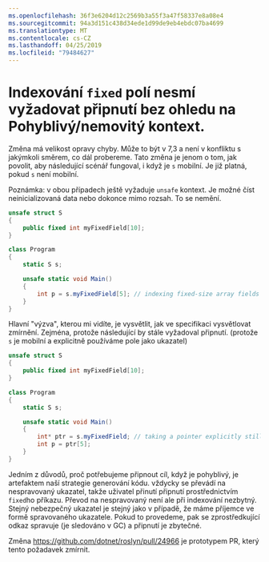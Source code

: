 ```yaml
---
ms.openlocfilehash: 36f3e6204d12c2569b3a55f3a47f58337e8a08e4
ms.sourcegitcommit: 94a3d151c438d34ede1d99de9eb4ebdc07ba4699
ms.translationtype: MT
ms.contentlocale: cs-CZ
ms.lasthandoff: 04/25/2019
ms.locfileid: "79484627"
---
```

# <a name="indexing-fixed-fields-should-not-require-pinning-regardless-of-the-movableunmovable-context"></a>Indexování `fixed` polí nesmí vyžadovat připnutí bez ohledu na Pohyblivý/nemovitý kontext. #

Změna má velikost opravy chyby. Může to být v 7,3 a není v konfliktu s jakýmkoli směrem, co dál probereme.
Tato změna je jenom o tom, jak povolit, aby následující scénář fungoval, i když je `s` mobilní. Je již platná, pokud `s` není mobilní. 

Poznámka: v obou případech ještě vyžaduje `unsafe` kontext. Je možné číst neinicializovaná data nebo dokonce mimo rozsah. To se nemění.

```csharp
unsafe struct S
{
    public fixed int myFixedField[10];
}

class Program
{
    static S s;

    unsafe static void Main()
    {
        int p = s.myFixedField[5]; // indexing fixed-size array fields would be ok
    }
}
```

Hlavní "výzva", kterou mi vidíte, je vysvětlit, jak ve specifikaci vysvětlovat zmírnění. Zejména, protože následující by stále vyžadoval připnutí. (protože `s` je mobilní a explicitně používáme pole jako ukazatel)

```csharp
unsafe struct S
{
    public fixed int myFixedField[10];
}

class Program
{
    static S s;

    unsafe static void Main()
    {
        int* ptr = s.myFixedField; // taking a pointer explicitly still requires pinning.
        int p = ptr[5];
    }
}
```

Jedním z důvodů, proč potřebujeme připnout cíl, když je pohyblivý, je artefaktem naší strategie generování kódu. vždycky se převádí na nespravovaný ukazatel, takže uživatel přinutí připnutí prostřednictvím `fixed`ho příkazu. Převod na nespravovaný není ale při indexování nezbytný. Stejný nebezpečný ukazatel je stejný jako v případě, že máme příjemce ve formě spravovaného ukazatele. Pokud to provedeme, pak se zprostředkující odkaz spravuje (je sledováno v GC) a připnutí je zbytečné.

Změna https://github.com/dotnet/roslyn/pull/24966 je prototypem PR, který tento požadavek zmírnit.
